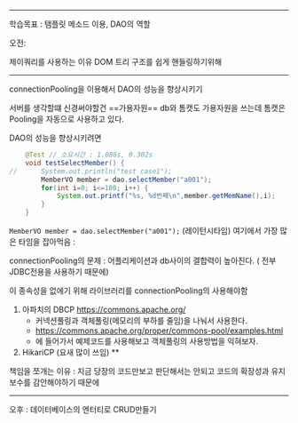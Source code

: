 <hr>

학습목표 :  탬플릿 메소드 이용, DAO의 역할


오전:

제이쿼리를 사용하는 이유
DOM 트리 구조를 쉽게 핸들링하기위해



<hr>


connectionPooling을 이용해서 DAO의 성능을 향상시키기

서버를 생각할떄 신경써야할건 ==가용자원==
db와 톰캣도 가용자원을 쓰는데
톰캣은 Pooling을 자동으로 사용하고 있다.

DAO의 성능을 향상시키려면 


```java
	@Test // 소요시간 : 1.086s, 0.302s
	void testSelectMember() {
//		System.out.println("test case1");
		MemberVO member = dao.selectMember("a001");
		for(int i=0; i<=100; i++) {
			System.out.printf("%s, %d번째\n",member.getMemName(),i);
		}
	}
```

`MemberVO member = dao.selectMember("a001");` (레이턴시타임)
여기에서 가장 많은 타임을 잡아먹음
: 

connectionPooling의 문제
: 어플리케이션과 db사이의 결합력이 높아진다. ( 전부 JDBC전용을 사용하기 때문에)

이 종속성을 없에기 위해 라이브러리를 connectionPooling의 사용해야함
1. 아파치의 DBCP https://commons.apache.org/
	- 커넥션풀링과 객체풀링(메모리의 부하를 줄임)을 나눠서 사용한다.
	- https://commons.apache.org/proper/commons-pool/examples.html
	- 에 들어가서 예제코드를 사용해보고 객체풀링의 사용방법을 익혀보자.
1. HikariCP (요새 많이 쓰임) **


책임을 쪼개는 이유
: 지금 당장의 코드만보고 판단해서는 안되고 코드의 확장성과 유지보수를 감안해야하기 때문에



<hr>


오후 :  데이터베이스의 엔터티로 CRUD만들기












